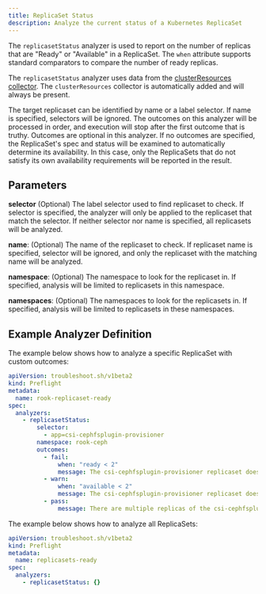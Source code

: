 ```yaml
---
title: ReplicaSet Status
description: Analyze the current status of a Kubernetes ReplicaSet
---
```


The `replicasetStatus` analyzer is used to report on the number of replicas that are "Ready" or "Available" in a ReplicaSet.
The `when` attribute supports standard comparators to compare the number of ready replicas.

The `replicasetStatus` analyzer uses data from the [clusterResources collector](https://troubleshoot.sh/collect/cluster-resources).
The `clusterResources` collector is automatically added and will always be present.

The target replicaset can be identified by name or a label selector.
If name is specified, selectors will be ignored.
The outcomes on this analyzer will be processed in order, and execution will stop after the first outcome that is truthy.
Outcomes are optional in this analyzer.
If no outcomes are specified, the ReplicaSet's spec and status will be examined to automatically determine its availability.
In this case, only the ReplicaSets that do not satisfy its own availability requirements will be reported in the result.

## Parameters

**selector** (Optional) The label selector used to find replicaset to check.
If selector is specified, the analyzer will only be applied to the replicaset that match the selector.
If neither selector nor name is specified, all replicasets will be analyzed.

**name**: (Optional) The name of the replicaset to check.
If replicaset name is specified, selector will be ignored, and only the replicaset with the matching name will be analyzed.

**namespace**: (Optional) The namespace to look for the replicaset in.
If specified, analysis will be limited to replicasets in this namespace.

**namespaces**: (Optional) The namespaces to look for the replicasets in.
If specified, analysis will be limited to replicasets in these namespaces.

## Example Analyzer Definition

The example below shows how to analyze a specific ReplicaSet with custom outcomes:

```yaml
apiVersion: troubleshoot.sh/v1beta2
kind: Preflight
metadata:
  name: rook-replicaset-ready
spec:
  analyzers:
    - replicasetStatus:
        selector:
          - app=csi-cephfsplugin-provisioner
        namespace: rook-ceph
        outcomes:
          - fail:
              when: "ready < 2"
              message: The csi-cephfsplugin-provisioner replicaset does not have enough ready replicas.
          - warn:
              when: "available < 2"
              message: The csi-cephfsplugin-provisioner replicaset does not have enough available replicas.
          - pass:
              message: There are multiple replicas of the csi-cephfsplugin-provisioner replicaset available.
```

The example below shows how to analyze all ReplicaSets:

```yaml
apiVersion: troubleshoot.sh/v1beta2
kind: Preflight
metadata:
  name: replicasets-ready
spec:
  analyzers:
    - replicasetStatus: {}
```
